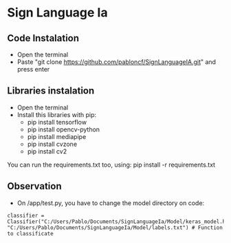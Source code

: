 # Sign Language Ia

## Code Instalation

- Open the terminal
- Paste "git clone https://github.com/pabloncf/SignLanguageIA.git" and press enter

## Libraries instalation

- Open the terminal
- Install this libraries with pip:
    * pip install tensorflow
    * pip install opencv-python
    * pip install mediapipe
    * pip install cvzone
    * pip install cv2

You can run the requirements.txt too, using: pip install -r requirements.txt

## Observation

- On /app/test.py, you have to change the model directory on code:
```
classifier = Classifier("C:/Users/Pablo/Documents/SignLanguageIa/Model/keras_model.h5", "C:/Users/Pablo/Documents/SignLanguageIa/Model/labels.txt") # Function to classificate 
```